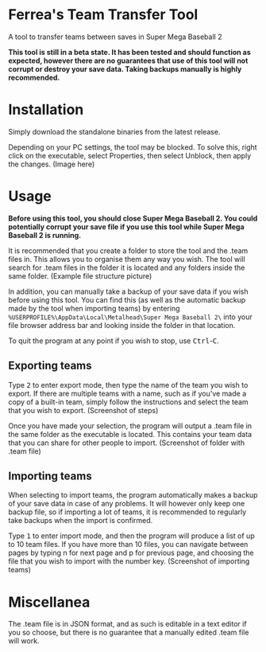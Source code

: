 # Ferrea's Team Transfer Tool
A tool to transfer teams between saves in Super Mega Baseball 2

**This tool is still in a beta state. It has been tested and should function as expected, however there are no guarantees that use of this tool will not corrupt or destroy your save data. Taking backups manually is highly recommended.**

# Installation
Simply download the standalone binaries from the latest release.

Depending on your PC settings, the tool may be blocked. To solve this, right click on the executable, select Properties, then select Unblock, then apply the changes.
(Image here)

# Usage

**Before using this tool, you should close Super Mega Baseball 2. You could potentially corrupt your save file if you use this tool while Super Mega Baseball 2 is running.**

It is recommended that you create a folder to store the tool and the .team files in. This allows you to organise them any way you wish. The tool will search for .team files in the folder it is located and any folders inside the same folder.
(Example file structure picture)

In addition, you can manually take a backup of your save data if you wish before using this tool. You can find this (as well as the automatic backup made by the tool when importing teams) by entering `%USERPROFILE%\AppData\Local\Metalhead\Super Mega Baseball 2\` into your file browser address bar and looking inside the folder in that location.

To quit the program at any point if you wish to stop, use <kbd>Ctrl</kbd>-<kbd>C</kbd>.

## Exporting teams
Type <kbd>2</kbd> to enter export mode, then type the name of the team you wish to export. If there are multiple teams with a name, such as if you've made a copy of a built-in team, simply follow the instructions and select the team that you wish to export.
(Screenshot of steps)

Once you have made your selection, the program will output a .team file in the same folder as the executable is located. This contains your team data that you can share for other people to import.
(Screenshot of folder with .team file)

## Importing teams
When selecting to import teams, the program automatically makes a backup of your save data in case of any problems. It will however only keep one backup file, so if importing a lot of teams, it is recommended to regularly take backups when the import is confirmed.

Type <kbd>1</kbd> to enter import mode, and then the program will produce a list of up to 10 team files. If you have more than 10 files, you can navigate between pages by typing n for next page and p for previous page, and choosing the file that you wish to import with the number key.
(Screenshot of importing teams)

# Miscellanea
The .team file is in JSON format, and as such is editable in a text editor if you so choose, but there is no guarantee that a manually edited .team file will work.
